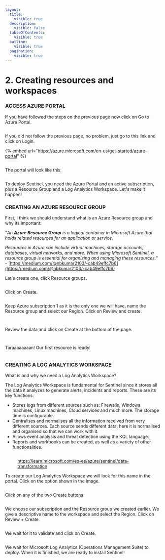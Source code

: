 ```yaml
---
layout:
  title:
    visible: true
  description:
    visible: false
  tableOfContents:
    visible: true
  outline:
    visible: true
  pagination:
    visible: true
---
```


# 2. Creating resources and workspaces

### ACCESS AZURE PORTAL

If you have followed the steps on the previous page now click on Go to Azure Portal.

<figure><img src="../.gitbook/assets/image (7).png" alt=""><figcaption></figcaption></figure>

If you did not follow the previous page, no problem, just go to this link and click on Login.

{% embed url="https://azure.microsoft.com/en-us/get-started/azure-portal" %}

<figure><img src="../.gitbook/assets/image (8).png" alt=""><figcaption></figcaption></figure>

The portal will look like this:

<figure><img src="../.gitbook/assets/image (9).png" alt=""><figcaption></figcaption></figure>

To deploy Sentinel, you need the Azure Portal and an active subscription, plus a Resource Group and a Log Analytics Workspace. Let's make it happen!



### CREATING AN AZURE RESOURCE GROUP

First, I think we should understand what is an Azure Resource group and why its important:

"_An **Azure Resource Group** is a logical container in Microsoft Azure that holds related resources for an application or service._

_Resources in Azure can include virtual machines, storage accounts, databases, virtual networks, and more. When using Microsoft Sentinel, a resource group is essential for organizing and managing these resources._" - [https://medium.com/@nbkumar2103/-cab49effc7b6](https://medium.com/@nbkumar2103/-cab49effc7b6)



Let's create one, click Resource groups.

<figure><img src="../.gitbook/assets/image (10).png" alt=""><figcaption></figcaption></figure>

Click on Create.

<figure><img src="../.gitbook/assets/image (11).png" alt=""><figcaption></figcaption></figure>

Keep Azure subscription 1 as it is the only one we will have, name the Resource group and select our Region. Click on Review and create.

<figure><img src="../.gitbook/assets/image (12).png" alt=""><figcaption></figcaption></figure>

<figure><img src="../.gitbook/assets/image (13).png" alt=""><figcaption></figcaption></figure>

Review the data and click on Create at the bottom of the page.

<figure><img src="../.gitbook/assets/image (14).png" alt=""><figcaption></figcaption></figure>

<figure><img src="../.gitbook/assets/image (15).png" alt=""><figcaption></figcaption></figure>

Taraaaaaaaan! Our first resource is ready!

<figure><img src="../.gitbook/assets/image (16).png" alt=""><figcaption></figcaption></figure>



### CREATING A LOG ANALYTICS WORKSPACE

What is and why we need a Log Analytics Workspace?

The Log Analytics Workspace is fundamental for Sentinel since it stores all the data it analyzes to generate alerts, incidents and reports. These are its key functions:

* Stores logs from different sources such as: Firewalls, Windows machines, Linux machines, Cloud services and much more. The storage time is configurable.
* Centralises and normalises all the information received from very different sources. Each source sends different data, here it is normalised and organised so that we can work with it.
* Allows event analysis and threat detection using the KQL language.
* Reports and workbooks can be created, as well as a variety of other functionalities.

<figure><img src="../.gitbook/assets/image (17).png" alt=""><figcaption><p><a href="https://learn.microsoft.com/es-es/azure/sentinel/data-transformation">https://learn.microsoft.com/es-es/azure/sentinel/data-transformation</a></p></figcaption></figure>

To create our Log Analytics Workspace we will look for this name in the portal. Click on the option shown in the image.

<figure><img src="../.gitbook/assets/image (18).png" alt=""><figcaption></figcaption></figure>

Click on any of the two Create buttons.

<figure><img src="../.gitbook/assets/image (19).png" alt=""><figcaption></figcaption></figure>

We choose our subscription and the Resource group we created earlier. We give a descriptive name to the workspace and select the Region. Click on Review + Create.

<figure><img src="../.gitbook/assets/image (20).png" alt=""><figcaption></figcaption></figure>

We wait for it to validate and click on Create.

<figure><img src="../.gitbook/assets/image (21).png" alt=""><figcaption></figcaption></figure>

We wait for Microsoft Log Analytics (Operations Management Suite) to deploy. When it is finished, we are ready to install Sentinel!

<figure><img src="../.gitbook/assets/image (22).png" alt=""><figcaption></figcaption></figure>
